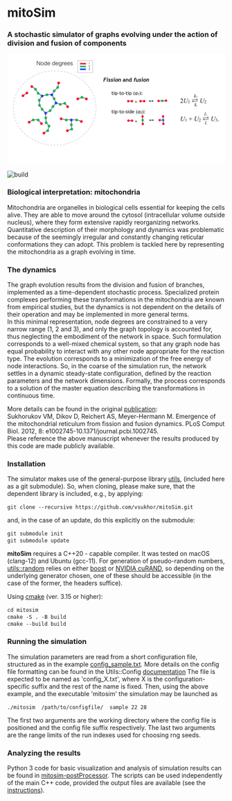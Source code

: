 #  mitoSim

### A stochastic simulator of graphs evolving under the action of division and fusion of components

![dynamic graph](docs/imgs/dynamic_graph.png)

![build](https://github.com/vsukhor/MosaicSC/actions/workflows/cmake.yml/badge.svg)

### Biological interpretation: mitochondria

Mitochondria are organelles in biological cells essential for keeping the cells alive.
They are able to move around the cytosol (intracellular volume outside nucleus), where they
form extensive rapidly reorganizing networks.
Quantitative description of their morphology and dynamics was problematic
because of the seemingly irregular and constantly changing reticular conformations they can adopt.
This problem is tackled here by representing the mitochondria as a graph evolving in time.

### The dynamics

The graph evolution results from the division and fusion of branches, implemented as a
time-dependent stochastic process. Specialized protein complexes performing these
transformations in the mitochondria are known from empirical studies, but the dynamics is not
dependent on the details of their operation and may be implemented in more general terms.  
In this minimal representation, node degrees are constrained to a very narrow range (1, 2 and 3),
and only the graph topology is accounted for, thus neglecting the embodiment of the network in space.
Such formulation corresponds to a well-mixed chemical system, so that any graph node has
equal probability to interact with any other node appropriate for the reaction type.
The evolution corresponds to a minimization of the free energy of node interactions.
So, in the coarse of the simulation run, the network settles in a dynamic steady-state configuration,
defined by the reaction parameters and the network dimensions.
Formally, the process corresponds to a solution of the master equation describing the
transformations in continuous time.

More details can be found in the original
[publication](https://journals.plos.org/ploscompbiol/article?id=10.1371/journal.pcbi.1002745):  
Sukhorukov VM, Dikov D, Reichert AS, Meyer-Hermann M. Emergence of the mitochondrial
reticulum from fission and fusion dynamics.
PLoS Comput Biol. 2012, 8: e1002745-10.1371/journal.pcbi.1002745.  
Please reference the above manuscript whenever the results produced by this code are made publicly available.

### Installation

The simulator makes use of the general-purpose library [utils](https://github.com/vsukhor/utils),
(included here as a git submodule).
So, when cloning, please make sure, that the dependent library is included, e.g., by applying:

```console
git clone --recursive https://github.com/vsukhor/mitoSim.git
```

and, in the case of an update, do this explicitly on the submodule:

```console
git submodule init
git submodule update
```

**mitoSim**  requires a C++20 - capable compiler. It was tested on macOS (clang-12) and Ubuntu (gcc-11).
For generation of pseudo-random numbers, [utils::random](https://github.com/vsukhor/utils/tree/master/utils/random)
relies on either [boost](https://www.boost.org/) or [NVIDIA cuRAND](https://developer.nvidia.com/curand), so
depending on the underlying generator chosen, one of these should be accessible (in the case
of the former, the headers suffice).

Using [cmake](https://cmake.org) (ver. 3.15 or higher):  

```console
cd mitosim  
cmake -S . -B build  
cmake --build build  
```
### Running the simulation

The simulation parameters are read from a short configuration file, structured
as in the example [config_sample.txt](examples/config_sample.txt).
More details on the config file formatting can be found in the
Utils::Config [documentation](https://github.com/vsukhor/utils/blob/master/utils/config/conf_file_structure.md)
The file is expected to be named as 'config_X.txt', where X is the configuration-specific suffix
and the rest of the name is fixed.
Then, using the above example, and the executable 'mitosim' the simulation may be launched as

```console
./mitosim  /path/to/configfile/  sample 22 28
```

The first two arguments are the working directory where the config file is positioned and the
config file suffix respectively. The last two arguments are the range limits of the run indexes
used for choosing rng seeds.

### Analyzing the results

Python 3 code for basic visualization and analysis of simulation results can be found in
[mitosim-postProcessor](https://github.com/vsukhor/mitosim-postProcessor).
The scripts can be used independently of the main C++ code,  provided the output files are
available (see the [instructions](https://github.com/vsukhor/mitoSim-postProcessor/blob/main/README.md)).
